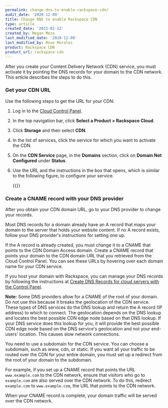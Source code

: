 ```yaml
---
permalink: change-dns-to-enable-rackspace-cdn/
audit_date: '2020-12-09'
title: Change DNS to enable Rackspace CDN
type: article
created_date: '2015-02-12'
created_by: Megan Meza
last_modified_date: '2020-12-09'
last_modified_by: Rose Morales
product: Rackspace CDN
product_url: rackspace-cdn
---
```


After you create your Content Delivery Network (CDN) service, you must activate
it by pointing the DNS records for your domain to the CDN network. This article
describes the steps to do this.

### Get your CDN URL

Use the following steps to get the URL for your CDN:

1. Log in to the [Cloud Control Panel](https://login.rackspace.com).
2. In the top navigation bar, click **Select a Product > Rackspace Cloud**.
3. Click **Storage** and then select **CDN**.
4. In the list of services, click the service for which you want to activate the CDN.
5. On the **CDN Service** page, in the **Domains** section, click on **Domain Not Configured** under **Status**.
6. Use the URL and the instructions in the box that opens, which is similar to the following figure, to configure your service.

   {{<image src="ScreenShot2015-12-16at4.56.08PM.png" alt="" title="">}}

### Create a CNAME record with your DNS provider

After you obtain your CDN domain URL, go to your DNS provider to change your records.

Most DNS records for a domain already have an A record that maps your domain to the server that holds your website content. If no A record exists, follow your DNS provider's instructions for setting one up.

If the A record is already created, you must change it to a CNAME that points to the CDN Domain Access domain. Create a CNAME record that points your domain to the CDN domain URL that you retrieved from the Cloud Control Panel. You can see these URLs by hovering over each domain name for your CDN service.

If you host your domain with Rackspace, you can manage your DNS records by following the instructions at [Create DNS Records for cloud servers with the Control Panel](/support/how-to/create-dns-records-for-cloud-servers-with-the-control-panel).

**Note:** Some DNS providers allow for a CNAME of the root of your domain. Do not use this because it breaks the geolocation of the CDN service. These types of DNS services do the DNS lookup and return the A record (IP address) to which to connect. The geolocation depends on the DNS lookup and locates the best possible CDN edge node based on that DNS lookup. If your DNS service does this lookup for you, it will provide the best possible CDN edge node based on the DNS service's geolocation and not your end-users' location. This causes slow network connections.

You need to use a subdomain for the CDN service. You can choose a subdomain, such as www, cdn, or static. If you want all your traffic to be routed over the CDN for your entire domain, you must set up a redirect from the root of your domain to the subdomain.

For example, if you set up a CNAME record that points the URL `www.example.com` to the CDN network, ensure that visitors who go to `example.com` are also served over the CDN network. To do this, redirect `example.com` to `www.example.com`, the URL that points to the CDN network.

When your CNAME record is complete, your domain traffic will be served over the CDN network.
